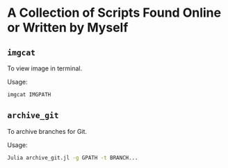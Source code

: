 # A Collection of Scripts Found Online or Written by Myself

## `imgcat`

To view image in terminal.

Usage:

```bash
imgcat IMGPATH
```

## `archive_git`

To archive branches for Git.

Usage:

```bash
Julia archive_git.jl -g GPATH -t BRANCH...
```
